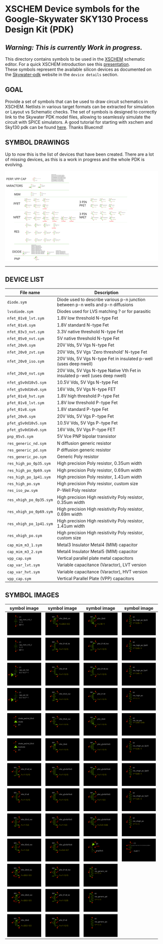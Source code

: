 # XSCHEM Device symbols for the Google-Skywater SKY130 Process Design Kit (PDK) 

## *Warning: This is currently Work in progress.*

This directory contains symbols to be used in the [XSCHEM](https://github.com/StefanSchippers/xschem)
schematic editor. For a quick XSCHEM introduction see this 
[presentation](https://xschem.sourceforge.io/stefan/xschem_man/tutorial_xschem_slides.html).<br>
These symbols represent the available silicon devices as documented on the 
[Skywater-pdk](https://skywater-pdk.readthedocs.io/en/latest/rules/device-details.html) website
in the `device details` section.

## GOAL

Provide a set of symbols that can be used to draw circuit schematics in XSCHEM.
Netlists in various target formats can be extracted for simulation or Layout vs Schematic checks.
The set of symbols is designed to correctly link to the Skywater PDK model files, allowing to
seamlessly simulate the circuit with SPICE simulators.
A good tutorial for starting with xschem and Sky130 pdk can be found
[here](https://github.com/bluecmd/learn-sky130/blob/main/schematic/xschem/getting-started.md). Thanks Bluecmd!

## SYMBOL DRAWINGS

Up to now this is the list of devices that have been created. There are a lot of missing devices,
as this is a work in progress and the whole PDK is evolving.

![Devices Drawings](doc/devices.svg)

---

## DEVICE LIST
| File name | Description |
| ----------- | ----------- |
| `diode.sym` |Diode used to describe various p-n junction between p-n wells and p-n diffusions|
| `lvsdiode.sym` |Diodes used for LVS matching ? or for parasitic|
| `nfet_01v8_lvt.sym` |1.8V low threshold N-type Fet|
| `nfet_01v8.sym` | 1.8V standard N-type Fet|
| `nfet_03v3_nvt.sym` |3.3V native threshold N-type Fet |
| `nfet_05v0_nvt.sym` |5V native threshold N-type Fet|
| `nfet_20v0.sym` |20V Vds, 5V Vgs N-type Fet|
| `nfet_20v0_zvt.sym` |20V Vds, 5V Vgs 'Zero threshold' N-type Fet|
| `nfet_20v0_iso.sym` |20V Vds, 5V Vgs N-type Fet in insulated p-well (uses deep nwell)|
| `nfet_20v0_nvt.sym` |20V Vds, 5V Vgs N-type Native Vth Fet in insulated p-well (uses deep nwell)|
| `nfet_g5v0d10v5.sym` |10.5V Vds, 5V Vgs N-type Fet|
| `nfet_g5v0d16v0.sym` |16V Vds, 5V Vgs N-type FET|
| `pfet_01v8_hvt.sym` |1.8V high threshold P-type Fet|
| `pfet_01v8_lvt.sym` |1.8V low threshold P-type Fet|
| `pfet_01v8.sym` |1.8V standard P-type Fet|
| `pfet_20v0.sym` |20V Vds, 5V Vgs P-type Fet|
| `pfet_g5v0d10v5.sym` |10.5V Vds, 5V Vgs P-type Fet|
| `pfet_g5v0d16v0.sym` |16V Vds, 5V Vgs P-type FET |
| `pnp_05v5.sym` |5V Vce PNP bipolar transistor|
| `res_generic_nd.sym` |N diffusion generic resistor|
| `res_generic_pd.sym` |P diffusion generic resistor|
| `res_generic_po.sym` |Generic Poly resistor|
| `res_high_po_0p35.sym` |High precision Poly resistor, 0.35um width|
| `res_high_po_0p69.sym` |High precision Poly resistor, 0.69um width|
| `res_high_po_1p41.sym` |High precision Poly resistor, 1.41um width|
| `res_high_po.sym` |High precision Poly resistor, custom size|
| `res_iso_pw.sym` |P-Well Poly resistor|
| `res_xhigh_po_0p35.sym` |High precision High resistivity Poly resistor, 0.35um width|
| `res_xhigh_po_0p69.sym` |High precision High resistivity Poly resistor, 0.69m width|
| `res_xhigh_po_1p41.sym` |High precision High resistivity Poly resistor, 1.41um width|
| `res_xhigh_po.sym` |High precision High resistivity Poly resistor, custom size|
| `cap_mim_m3_1.sym` |Metal3 Insulator Metal4 (MIM) capacitor|
| `cap_mim_m3_2.sym` |Metal4 Insulator Metal5 (MIM) capacitor|
| `vpp_cap.sym` |Vertical parallel plate metal capacitors|
| `cap_var_lvt.sym` |Variable capacitance (Varactor), LVT version|
| `cap_var_hvt.sym` |Variable capacitance (Varactor), HVT version|
| `vpp_cap.sym`     |Vertical Parallel Plate (VPP) capacitors|

## SYMBOL IMAGES

|   symbol image |   symbol image |   symbol image |   symbol image |
| ----           | ----           | ----           | ----           |
|![cap_mim_m3_1.svg](doc/cap_mim_m3_1.svg)   |![nfet_20v0_zvt.svg](doc/nfet_20v0_zvt.svg)    |![pfet_20v0.svg](doc/pfet_20v0.svg)        |![res_high_po_0p35.svg](doc/res_high_po_0p35.svg)|
|![cap_mim_m3_2.svg](doc/cap_mim_m3_2.svg)   |![nfet3_01v8_lvt.svg](doc/nfet3_01v8_lvt.svg)   |![pfet3_01v8_hvt.svg](doc/pfet3_01v8_hvt.svg)   |![res_high_po_0p69.svg](doc/res_high_po_0p69.svg)|
|![cap_var_hvt.svg](doc/cap_var_hvt.svg)    |![nfet3_01v8.svg](doc/nfet3_01v8.svg)       |![pfet3_01v8_lvt.svg](doc/pfet3_01v8_lvt.svg)   |![res_high_po_1p41.svg](doc/res_high_po_1p41.svg)|
|![cap_var_lvt.svg](doc/cap_var_lvt.svg)    |![nfet3_03v3_nvt.svg](doc/nfet3_03v3_nvt.svg)   |![pfet3_01v8.svg](doc/pfet3_01v8.svg)       |![res_high_po.svg](doc/res_high_po.svg)|
|![diode.svg](doc/diode.svg)          |![nfet3_05v0_nvt.svg](doc/nfet3_05v0_nvt.svg)   |![pfet3_20v0.svg](doc/pfet3_20v0.svg)       |![res_iso_pw.svg](doc/res_iso_pw.svg)|
|![lvsdiode.svg](doc/lvsdiode.svg)       |![nfet3_20v0.svg](doc/nfet3_20v0.svg)       |![pfet3_g5v0d10v5.svg](doc/pfet3_g5v0d10v5.svg)  |![res_xhigh_po_0p35.svg](doc/res_xhigh_po_0p35.svg)|
|![nfet_01v8_lvt.svg](doc/nfet_01v8_lvt.svg)  |![nfet3_g5v0d10v5.svg](doc/nfet3_g5v0d10v5.svg)  |![pfet3_g5v0d16v0.svg](doc/pfet3_g5v0d16v0.svg)  |![res_xhigh_po_0p69.svg](doc/res_xhigh_po_0p69.svg)|
|![nfet_01v8.svg](doc/nfet_01v8.svg)      |![nfet3_g5v0d16v0.svg](doc/nfet3_g5v0d16v0.svg)  |![pfet_g5v0d10v5.svg](doc/pfet_g5v0d10v5.svg)   |![res_xhigh_po_1p41.svg](doc/res_xhigh_po_1p41.svg)|
|![nfet_03v3_nvt.svg](doc/nfet_03v3_nvt.svg)  |![nfet_g5v0d10v5.svg](doc/nfet_g5v0d10v5.svg)   |![pfet_g5v0d16v0.svg](doc/pfet_g5v0d16v0.svg)   |![res_xhigh_po.svg](doc/res_xhigh_po.svg)|
|![nfet_05v0_nvt.svg](doc/nfet_05v0_nvt.svg)  |![nfet_g5v0d16v0.svg](doc/nfet_g5v0d16v0.svg)   |![pnp_05v5.svg](doc/pnp_05v5.svg)         |![vpp_cap.svg](doc/vpp_cap.svg)|
|![nfet_20v0_iso.svg](doc/nfet_20v0_iso.svg)  |![pfet_01v8_hvt.svg](doc/pfet_01v8_hvt.svg)    |![res_generic_nd.svg](doc/res_generic_nd.svg)|
|![nfet_20v0_nvt.svg](doc/nfet_20v0_nvt.svg)  |![pfet_01v8_lvt.svg](doc/pfet_01v8_lvt.svg)    |![res_generic_pd.svg](doc/res_generic_pd.svg)|
|![nfet_20v0.svg](doc/nfet_20v0.svg)      |![pfet_01v8.svg](doc/pfet_01v8.svg)        |![res_generic_po.svg](doc/res_generic_po.svg)|

